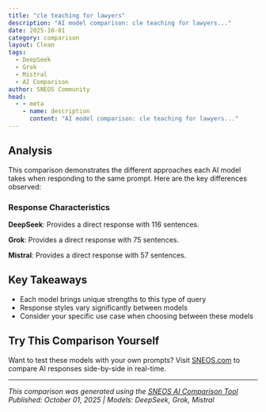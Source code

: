 ```yaml
---
title: "cle teaching for lawyers"
description: "AI model comparison: cle teaching for lawyers..."
date: 2025-10-01
category: comparison
layout: Clean
tags:
  - DeepSeek
  - Grok
  - Mistral
  - AI Comparison
author: SNEOS Community
head:
  - - meta
    - name: description
      content: "AI model comparison: cle teaching for lawyers..."
---
```


<ChatComparison
  title="cle teaching for lawyers"
  prompt="cle teaching for lawyers"
  :responses='{"DeepSeek": "Of course. \u0022CLE teaching for lawyers\u0022 is a fantastic and impactful career path. It combines legal expertise with education and professional development.\n\nHere is a comprehensive guide covering what it is, why you should do it, how to get started, and best practices for success.\n\n---\n\n### 1. What is CLE Teaching?\n\nContinuing Legal Education (CLE) is mandatory professional training that lawyers must complete to maintain their license to practice law. CLE teaching involves creating and delivering educational content to other attorneys on these topics.\n\n**Key Characteristics:**\n* **Audience:** Fellow lawyers, judges, and legal professionals.\n* **Purpose:** To update practitioners on recent changes in the law, teach new skills (e.g., e-discovery, legal tech), and reinforce ethical obligations.\n* **Format:** Live webinars, on-demand videos, in-person seminars, multi-day conferences, and written materials.\n* **Content:** Can be highly substantive (e.g., \u0022Recent Developments in Securities Law\u0022), practical (e.g., \u0022Voir Dire Strategies\u0022), or ethical (e.g., \u0022Navigating Conflicts in a Digital World\u0022).\n\n---\n\n### 2. Why Become a CLE Teacher? The Benefits\n\n* **Establish Yourself as an Expert:** There is no better way to build your reputation as a thought leader in your niche.\n* **Marketing \u0026 Business Development:** It\u0027s a powerful, high-value form of marketing. Attendees see you as a knowledgeable and trustworthy authority, which can lead to referrals and new clients.\n* **Intellectual Stimulation:** It forces you to stay at the very top of your field, synthesize complex information, and think critically about your practice.\n* **Networking:** You connect with other leading practitioners, judges, and potential clients.\n* **Additional Revenue:** While not always the primary motivator, many CLE teachers are paid an honorarium or a percentage of the course revenue.\n* **Giving Back:** You contribute to raising the level of competence and ethics within the legal profession.\n\n---\n\n### 3. How to Get Started: A Step-by-Step Guide\n\n#### Step 1: Identify Your Niche\nYou cannot be an expert in everything. Your niche should be:\n* **An area you are passionate about.**\n* **An area with recent, significant developments** (new statutes, landmark cases, regulatory changes).\n* **An area where other lawyers struggle** and need guidance (e.g., \u0022Cryptocurrency for the General Practitioner,\u0022 \u0022AI Tools in Contract Review\u0022).\n\n#### Step 2: Develop a Compelling Topic and Title\nYour topic should be specific, relevant, and solution-oriented.\n* **Weak:** \u0022Updates in Employment Law\u0022\n* **Strong:** \u0022The 5 Biggest Mistakes Employers Are Making with Remote Workers in 2024: A Legal and Practical Guide\u0022\n* **Weak:** \u0022Contract Law\u0022\n* **Strong:** \u0022Drafting Ironclad Indemnification Clauses: Lessons from Recent Litigation\u0022\n\n#### Step 3: Choose Your Platform\nThere are several avenues to present CLE:\n\n* **CLE Providers:** These are organizations dedicated to producing CLE.\n * **National Providers:** Practising Law Institute (PLI), American Law Institute (ALI), National Constitution Center (NCC), etc. Highly competitive but great for reputation.\n * **State \u0026 Local Bar Associations:** Your state bar, city bar, or specialty bar associations (e.g., ABA Sections). This is often the easiest entry point.\n * **For-Proefit Companies:** WestLegalEd, LexisNexis, Lawline, etc. They often have a high volume of needs.\n\n* **Law Firms:** Many mid-to-large firms run internal CLE programs for their attorneys. Volunteer to present. It\u0027s great practice.\n\n* **Solo/Small Firm Route:** You can create and market your own CLE. This is more work but gives you full control and profit. You\u0027ll need to get your course accredited by your state\u0027s CLE board.\n\n#### Step 4: Pitch Your Program\nContact the CLE director or program chair at your chosen platform.\n* **Your Pitch Should Include:**\n * A catchy, descriptive title.\n * A concise abstract (3-5 sentences) explaining what the course is about and why it\u0027s important *now*.\n * A list of 3-5 key takeaways for the attendee.\n * A brief bio highlighting your expertise in this specific area (e.g., \u0022I have litigated 15 cases involving the Defend Trade Secrets Act,\u0022 or \u0022I have counseled over 50 startups on their founding documents.\u0022).\n\n#### Step 5: Prepare Outstanding Content\nThis is the most critical step. Lawyers are a tough, discerning audience.\n\n* **Structure is Key:** Use a clear agenda. Tell them what you\u0027ll tell them, tell them, then tell them what you told them.\n* **Focus on Practical Application:** Answer the \u0022So what?\u0022 question. Don\u0027t just state a legal principle; explain how it affects their practice, their clients, and their risk.\n * **Use \u0022How-To\u0022 Language:** \u0022How to draft...\u0022, \u0022How to avoid...\u0022, \u0022How to leverage...\u0022\n* **Use Engaging Visuals:** Your slide deck is not your script. Use minimal text, high-quality graphics, charts, and flowcharts.\n* **Incorporate Real-World Examples:** Use case studies, redacted documents, and anecdotes from your practice. Stories are memorable.\n* **Draft a Useful Written Outline:** Many CLE accrediting bodies require written materials. Make them a valuable standalone resource with checklists, sample clauses, and key citations.\n\n---\n\n### 4. Best Practices for Delivery and Engagement\n\n* **Know Your Audience:** Are you speaking to seasoned litigators or general practitioners? Tailor your depth and examples accordingly.\n* **Be a Speaker, Not a Reader:** Engage with the audience. Make eye contact. Use a conversational tone. Your slides are your prompter, not your script.\n* **Manage Your Time:** Respect the audience\u0027s time. Rehearse to ensure you fit within the allotted slot, leaving time for Q\u0026A.\n* **Handle Q\u0026A Like a Pro:**\n * Repeat the question so the online audience can hear it.\n * If you don\u0027t know the answer, say so. Offer to follow up via email. Never bluff.\n * Defer to other panelists if it\u0027s in their wheelhouse.\n* **Embrace Technology:** For webinars, use a good microphone, ensure a stable internet connection, and learn the platform\u0027s features (polls, chat, raise hand).\n\n---\n\n### 5. Common Pitfalls to Avoid\n\n1. **The \u0022Data Dump\u0022:** Overwhelming the audience with too many cases and statutes without providing practical context.\n2. **Reading the Slides:** This is the fastest way to lose your audience\u0027s attention.\n3. **Ignoring the \u0022Why\u0022:** Failing to explain the practical implications of the law.\n4. **Being Unprepared for Tech Issues:** Always have a backup plan (e.g., a dial-in number if your VoIP fails).\n5. **Not Providing Actionable Takeaways:** Every segment of your presentation should end with a clear, actionable tip for the practicing lawyer.\n\n### Sample Topic Ideas to Spark Inspiration\n\n* **Ethics:** \u0022Ethical Billing in the Age of AI: Navigating Supervision and Fees for Automated Work.\u0022\n* **Tech:** \u0022Demystifying AI for In-House Counsel: A Framework for Vendor Contracts and Risk Management.\u0022\n* **Litigation:** \u0022Leveraging Courtroom Technology: A Judge\u0027s Perspective on What Works and What Doesn\u0027t.\u0022\n* **Transaction:** \u0022The M\u0026A Playbook: Conducting Cyber Due Diligence in a Post-Breach World.\u0022\n* **Solo/Small Firm:** \u0022Building a $1M\u002B Practice: Data-Driven Marketing for Family Law Attorneys.\u0022\n\nBy following this guide, you can transition from being a practicing lawyer to a respected CLE teacher, enhancing your career, your practice, and the profession as a whole.", "Grok": "I believe you are asking about **CLE (Continuing Legal Education)** for lawyers. CLE refers to the ongoing education required for lawyers to maintain their license to practice law in most jurisdictions. Below, I\u2019ll provide an overview of CLE, its importance, requirements, and resources for lawyers.\n\n### What is CLE (Continuing Legal Education)?\nCLE is a mandatory requirement in many jurisdictions for lawyers to stay updated on legal developments, ethics, and professional skills. It ensures that attorneys remain competent and informed throughout their careers. CLE programs typically cover a variety of topics, including:\n- Legal ethics and professional responsibility\n- Substantive law updates (e.g., changes in legislation or case law)\n- Law practice management\n- Diversity, equity, and inclusion (DEI) training (in some states)\n- Mental health and substance abuse awareness (required in certain jurisdictions)\n\n### Why is CLE Important for Lawyers?\n1. **Maintaining Licensure**: Most states in the U.S. (and other jurisdictions globally) require lawyers to complete a specific number of CLE credits within a reporting period to maintain their active status with the bar.\n2. **Professional Growth**: CLE helps lawyers stay current with evolving laws, technology, and best practices.\n3. **Client Protection**: Ensures that lawyers provide competent and ethical representation to clients.\n4. **Networking Opportunities**: CLE programs often provide a platform to connect with other legal professionals.\n\n### CLE Requirements for Lawyers\nCLE requirements vary by jurisdiction. In the U.S., they are determined by state bar associations, while in other countries, they are set by national or regional legal bodies. Here are some general points:\n- **Credit Hours**: Most jurisdictions require a certain number of CLE credit hours per reporting period (e.g., 12-15 hours annually or 30-45 hours over a 2-3 year period).\n- **Ethics Credits**: Many states mandate a specific number of hours focused on ethics or professional responsibility (e.g., 1-3 hours per cycle).\n- **Specialty Credits**: Some jurisdictions require credits in specific areas, such as diversity or technology.\n- **Reporting Periods**: Cycles can be annual, biennial, or triennial, depending on the state or country.\n- **Exemptions**: Certain lawyers (e.g., judges, in-house counsel, or inactive status) may be exempt or have reduced requirements.\n\n#### Examples of CLE Requirements in the U.S.:\n- **California**: 25 hours every 3 years, including 4 hours of ethics, 1 hour of competence (mental health/substance abuse), and 1 hour of elimination of bias.\n- **New York**: 24 hours every 2 years, with 4 hours of ethics and professionalism and 3 hours of diversity, inclusion, and elimination of bias (for experienced attorneys).\n- **Texas**: 15 hours annually, including 3 hours of ethics.\n- **Florida**: 33 hours every 3 years, including 5 hours of ethics and 3 hours of technology.\n\nTo find specific requirements, lawyers should consult their state bar association or regulatory body.\n\n### Types of CLE Programs\nCLE credits can be earned through various formats, including:\n1. **In-Person Seminars**: Conferences, workshops, or local bar association events.\n2. **Online Courses**: Webinars, on-demand videos, or live-streamed events (many states now accept online CLE credits).\n3. **Self-Study**: Reading accredited materials or listening to podcasts (limited in some jurisdictions).\n4. **Teaching or Writing**: Some states award CLE credits for teaching law courses or publishing legal articles.\n5. **Pro Bono Work**: A few jurisdictions allow lawyers to earn CLE credits for pro bono service.\n\n### How to Find CLE Programs\n- **State Bar Associations**: Most bar associations provide or accredit CLE programs and maintain directories of approved providers.\n- **Private Providers**: Organizations like the American Bar Association (ABA), Practising Law Institute (PLI), National Business Institute (NBI), and Lawline offer CLE courses.\n- **Law Firms**: Larger firms often host in-house CLE training for their attorneys.\n- **Law Schools**: Many universities offer CLE programs for alumni and local practitioners.\n- **Online Platforms**: Websites like CLECenter, MCLEZ, and MyLawCLE provide online courses.\n\n### Tips for Lawyers on CLE\n1. **Plan Ahead**: Track your CLE requirements and deadlines to avoid last-minute cramming or penalties.\n2. **Choose Relevant Topics**: Select programs that align with your practice area or career goals.\n3. **Check Accreditation**: Ensure the provider or course is approved by your jurisdiction for CLE credit.\n4. **Keep Records**: Retain certificates of attendance or completion for reporting purposes.\n5. **Budget for Costs**: CLE programs can range from free (e.g., bar association events) to several hundred dollars for premium courses.\n\n### Challenges and Considerations\n- **Time Constraints**: Busy lawyers may find it difficult to balance CLE with their workload.\n- **Cost**: High-quality CLE programs can be expensive, though many bar associations offer free or low-cost options.\n- **Jurisdictional Differences**: Lawyers licensed in multiple states must comply with varying requirements, though some states have reciprocity agreements for CLE credits.\n\nIf you meant something else by \u0022cle teaching\u0022 (e.g., a specific course or topic), please clarify, and I\u2019d be happy to assist. Additionally, if you\u2019re looking for CLE resources in a specific jurisdiction or practice area, let me know!", "Mistral": "Continuing Legal Education (CLE) is an essential component of a lawyer\u0027s professional development. It ensures that attorneys stay current with legal developments, enhance their skills, and maintain their competence in the practice of law. Here are some key aspects and tips for effective CLE teaching for lawyers:\n\n### Key Aspects of CLE Teaching\n\n1. **Relevance and Practicality**:\n - **Current Legal Issues**: Focus on the latest legal developments, case law, and regulatory changes.\n - **Practical Skills**: Include sessions on practical skills such as trial advocacy, negotiation, and legal writing.\n\n2. **Interactive Learning**:\n - **Engagement**: Use interactive methods like case studies, role-playing, and group discussions to keep participants engaged.\n - **Feedback**: Encourage questions and provide opportunities for participants to share their experiences and insights.\n\n3. **Diverse Topics**:\n - **Specialization**: Offer courses tailored to different areas of law, such as corporate law, criminal law, family law, etc.\n - **Ethics and Professionalism**: Include sessions on legal ethics, professional responsibility, and best practices.\n\n4. **Technology and Innovation**:\n - **Online Courses**: Utilize online platforms for webinars, virtual classrooms, and on-demand courses.\n - **Technological Tools**: Teach the use of legal technology and software that can enhance legal practice.\n\n5. **Assessment and Certification**:\n - **Evaluation**: Provide assessments to gauge understanding and retention of the material.\n - **Certification**: Offer certificates of completion that can be used for CLE credit requirements.\n\n### Tips for Effective CLE Teaching\n\n1. **Preparation**:\n - **Research**: Stay updated with the latest legal trends and developments.\n - **Materials**: Prepare comprehensive and clear course materials, including handouts, slides, and reading lists.\n\n2. **Clear Objectives**:\n - **Learning Outcomes**: Clearly define what participants should know or be able to do by the end of the session.\n - **Agenda**: Provide a detailed agenda outlining the topics to be covered and the time allocated for each.\n\n3. **Engaging Delivery**:\n - **Storytelling**: Use real-life examples, anecdotes, and case studies to illustrate points.\n - **Visual Aids**: Utilize visual aids like charts, graphs, and diagrams to enhance understanding.\n\n4. **Interactive Techniques**:\n - **Q\u0026A Sessions**: Allocate time for questions and answers to address participants\u0027 queries.\n - **Breakout Groups**: Use breakout groups for small group discussions and activities.\n\n5. **Feedback and Improvement**:\n - **Surveys**: Conduct post-session surveys to gather feedback on the effectiveness of the training.\n - **Adjustments**: Use feedback to make improvements in future sessions.\n\n6. **Networking Opportunities**:\n - **Peer Interaction**: Provide opportunities for participants to network and share experiences with each other.\n - **Mentorship**: Offer mentorship programs where experienced lawyers can guide newer practitioners.\n\n### Sample CLE Course Outline\n\n1. **Introduction**:\n - Overview of the course objectives and agenda.\n - Brief introduction of the instructor and participants.\n\n2. **Legal Updates**:\n - Recent case law and legislative changes.\n - Impact on current legal practices.\n\n3. **Practical Skills**:\n - Trial advocacy techniques.\n - Effective legal writing and drafting.\n\n4. **Ethics and Professionalism**:\n - Ethical considerations in legal practice.\n - Professional responsibility and best practices.\n\n5. **Technology in Law**:\n - Use of legal technology and software.\n - Cybersecurity and data protection.\n\n6. **Interactive Sessions**:\n - Case studies and group discussions.\n - Role-playing and mock trials.\n\n7. **Q\u0026A and Feedback**:\n - Open floor for questions and answers.\n - Feedback session and closing remarks.\n\nBy focusing on these key aspects and tips, CLE teaching can be made more effective and engaging, ensuring that lawyers continue to develop their skills and knowledge throughout their careers."}' 
  published-date="23:01"
/>

## Analysis

This comparison demonstrates the different approaches each AI model takes when responding to the same prompt. Here are the key differences observed:

### Response Characteristics

**DeepSeek**: Provides a direct response with 116 sentences. 

**Grok**: Provides a direct response with 75 sentences. 

**Mistral**: Provides a direct response with 57 sentences. 

## Key Takeaways

- Each model brings unique strengths to this type of query
- Response styles vary significantly between models
- Consider your specific use case when choosing between these models

## Try This Comparison Yourself

Want to test these models with your own prompts? Visit [SNEOS.com](https://sneos.com) to compare AI responses side-by-side in real-time.

---

*This comparison was generated using the [SNEOS AI Comparison Tool](https://sneos.com)*
*Published: October 01, 2025 | Models: DeepSeek, Grok, Mistral*
